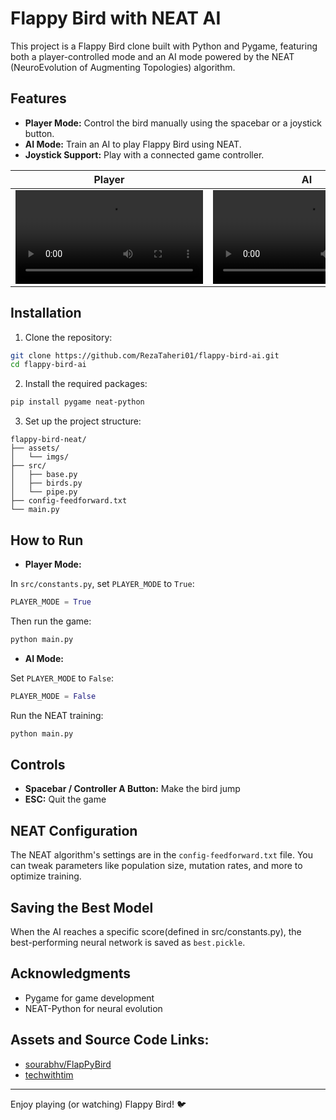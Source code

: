 # Flappy Bird with NEAT AI

This project is a Flappy Bird clone built with Python and Pygame, featuring both a player-controlled mode and an AI mode powered by the NEAT (NeuroEvolution of Augmenting Topologies) algorithm.

## Features

- **Player Mode:** Control the bird manually using the spacebar or a joystick button.
- **AI Mode:** Train an AI to play Flappy Bird using NEAT.
- **Joystick Support:** Play with a connected game controller.

Player|AI
--|--
<video src="https://github.com/user-attachments/assets/cf74cb9a-773d-4f67-be27-abba9ac287ab" />|<video src="https://github.com/user-attachments/assets/46caea81-3066-4ca3-8dd2-e25168c01e0d"/>


## Installation

1. Clone the repository:

```sh
git clone https://github.com/RezaTaheri01/flappy-bird-ai.git
cd flappy-bird-ai
```

2. Install the required packages:

```sh
pip install pygame neat-python
```

3. Set up the project structure:

```
flappy-bird-neat/
├── assets/
│   └── imgs/
├── src/
│   ├── base.py
│   ├── birds.py
│   └── pipe.py
├── config-feedforward.txt
└── main.py
```

## How to Run

- **Player Mode:**

In `src/constants.py`, set `PLAYER_MODE` to `True`:

```python
PLAYER_MODE = True
```

Then run the game:

```sh
python main.py
```

- **AI Mode:**

Set `PLAYER_MODE` to `False`:

```python
PLAYER_MODE = False
```

Run the NEAT training:

```sh
python main.py
```

## Controls

- **Spacebar / Controller A Button:** Make the bird jump
- **ESC:** Quit the game

## NEAT Configuration

The NEAT algorithm's settings are in the `config-feedforward.txt` file. You can tweak parameters like population size, mutation rates, and more to optimize training.

## Saving the Best Model

When the AI reaches a specific score(defined in src/constants.py), the best-performing neural network is saved as `best.pickle`.

## Acknowledgments

- Pygame for game development
- NEAT-Python for neural evolution

## Assets and Source Code Links:
- [sourabhv/FlapPyBird](https://github.com/LeonMarqs/Flappy-bird-python)
- [techwithtim](https://github.com/techwithtim/NEAT-Flappy-Bird)

---

Enjoy playing (or watching) Flappy Bird! 🐦

